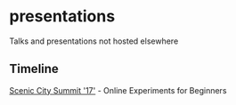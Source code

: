 # presentations
Talks and presentations not hosted elsewhere

## Timeline

[Scenic City Summit '17'](Online_Experiments_for_Beginners.pdf) - Online Experiments for Beginners
